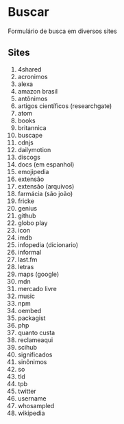 # Buscar
Formulário de busca em diversos sites

## Sites
1. 4shared
1. acronimos
1. alexa
1. amazon brasil
1. antônimos
1. artigos científicos (researchgate)
1. atom
1. books
1. britannica
1. buscape
1. cdnjs
1. dailymotion
1. discogs
1. docs (em espanhol)
1. emojipedia
1. extensão
1. extensão (arquivos)
1. farmácia (são joão)
1. fricke
1. genius
1. github
1. globo play
1. icon
1. imdb
1. infopedia (dicionario)
1. informal
1. last.fm
1. letras
1. maps (google)
1. mdn
1. mercado livre
1. music
1. npm
1. oembed
1. packagist
1. php
1. quanto custa
1. reclameaqui
1. scihub
1. significados
1. sinônimos
1. so
1. tld
1. tpb
1. twitter
1. username
1. whosampled
1. wikipedia
